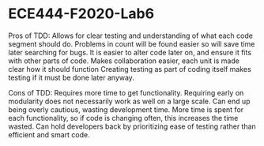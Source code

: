 # ECE444-F2020-Lab6
 
Pros of TDD:
Allows for clear testing and understanding of what each code segment should do.
Problems in count will be found easier so will save time later searching for bugs.
It is easier to alter code later on, and ensure it fits with other parts of code.
Makes collaboration easier, each unit is made clear how it should function
Creating testing as part of coding itself makes testing if it must be done later anyway.


Cons of TDD:
Requires more time to get functionality.
Requiring early on modularity does not necessarily work as well on a large scale.
Can end up being overly cautious, wasting development time.
More time is spent for each functionality, so if code is changing often, this increases the time wasted.
Can hold developers back by prioritizing ease of testing rather than efficient and smart code.
